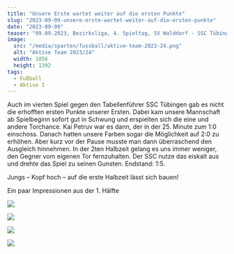 ```yaml
---
title: "Unsere Erste wartet weiter auf die ersten Punkte"
slug: "2023-09-09-unsere-erste-wartet-weiter-auf-die-ersten-punkte"
date: "2023-09-09"
teaser: "09.09.2023, Bezirksliga, 4. Spieltag, SV Walddorf - SSC Tübingen 1:5 (1:1)"
image:
  src: "/media/sparten/fussball/aktive-team-2023-24.png"
  alt: "Aktive Team 2023/24"
  width: 1856
  height: 1392
tags:
  - Fußball
  - Aktive I
---
```

Auch im vierten Spiel gegen den Tabellenführer SSC Tübingen gab es nicht die erhofften ersten Punkte unserer Ersten. Dabei kam unsere Mannschaft ab Spielbeginn sofort gut in Schwung und erspielten sich die eine und andere Torchance. Kai Petruv war es dann, der in der 25. Minute zum 1:0 einschoss. Danach hatten unsere Farben sogar die Möglichkeit auf 2:0 zu erhöhen. Aber kurz vor der Pause musste man dann überraschend den Ausgleich hinnehmen. In der 2ten Halbzeit gelang es uns immer weniger, den Gegner vom eigenen Tor fernzuhalten. Der SSC nutze das eiskalt aus und drehte das Spiel zu seinen Gunsten. Endstand: 1:5.

Jungs – Kopf hoch – auf die erste Halbzeit lässt sich bauen!

Ein paar Impressionen aus der 1. Hälfte

![](/media/2023/2023-09-12-svw-ssc-tue-begruessung.jpg)

![](/media/2023/2023-09-12-svw-ssc-tue-1.jpg)

![](/media/2023/2023-09-12-svw-ssc-tue-2.jpg)

![](/media/2023/2023-09-12-svw-ssc-tue-3.jpg)
